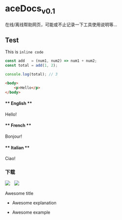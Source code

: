 <!--
 * @Description: 
 * @Author: Bullet.S
 * @Date: 2019-12-04 12:47:31
 * @LastEditors: Bullet.S
 * @LastEditTime: 2019-12-14 23:19:29
 * @Email: animator.bullet@foxmail.com
 -->

# aceDocs<sub>v0.1</sub>

在线/离线帮助网页，可能或不止记录一下工具使用说明等...

## Test

This is `inline code`

```javascript
const add   = (num1, num2) => num1 + num2;
const total = add(1, 2);

console.log(total); // 3
```

```html
<body>
    <p>Hello</p>
</body>
```

<!-- tabs:start -->

#### ** English **

Hello!

#### ** French **

Bonjour!

#### ** Italian **

Ciao!

<!-- tabs:end -->
### 下载

[![](https://img.shields.io/static/v1?label=BulletsTools&message=v0.7&color=success&style=flat&logo=github)](https://github.com/AnimatorBullet/BulletTools)&emsp;[![](https://img.shields.io/static/v1?label=BulletKeyTools&message=v0.7&color=success&style=flat&logo=github)](https://github.com/AnimatorBullet/BulletKeyTools)

<!-- panels:start -->
<!-- div:title-panel -->
  Awesome title
<!-- div:left-panel -->
  - Awesome explanation
<!-- div:right-panel -->
  - Awesome example
<!-- panels:end -->